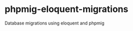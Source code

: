phpmig-eloquent-migrations
==========================

Database migrations using eloquent and phpmig
